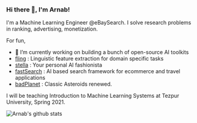 ### Hi there 👋, I'm Arnab!

I'm a Machine Learning Engineer @eBaySearch. I solve research problems in ranking, advertising, monetization.   

For fun,
- 🔭 I’m currently working on building a bunch of open-source AI toolkits
- [fling](https://github.com/fastboardAI/fling) : Linguistic feature extraction for domain specific tasks 
- [stella](https://github.com/fastboardAI/stella) : Your personal AI fashionista 
- [fastSearch]() : AI based search framework for ecommerce and travel applications
- [badPlanet]() : Classic Asteroids renewed.

 I will be teaching Introduction to Machine Learning Systems at Tezpur University, Spring 2021.

![Arnab's github stats](https://github-readme-stats.vercel.app/api?username=arnab64&show_icons=true&hide_border=true) 
